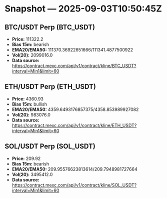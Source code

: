 # Snapshot — 2025-09-03T10:50:45Z

## BTC/USDT Perp (BTC_USDT)
- **Price:** 111322.2
- **Bias 15m:** bearish
- **EMA20/EMA50:** 111370.36922651666/111341.4877500922
- **Vol(20):** 2099016.0
- **Data source:** https://contract.mexc.com/api/v1/contract/kline/BTC_USDT?interval=Min1&limit=60

## ETH/USDT Perp (ETH_USDT)
- **Price:** 4360.93
- **Bias 15m:** bullish
- **EMA20/EMA50:** 4359.6493176857375/4358.853989927082
- **Vol(20):** 983076.0
- **Data source:** https://contract.mexc.com/api/v1/contract/kline/ETH_USDT?interval=Min1&limit=60

## SOL/USDT Perp (SOL_USDT)
- **Price:** 209.92
- **Bias 15m:** bearish
- **EMA20/EMA50:** 209.95576623813614/209.7948981727664
- **Vol(20):** 3495412.0
- **Data source:** https://contract.mexc.com/api/v1/contract/kline/SOL_USDT?interval=Min1&limit=60
